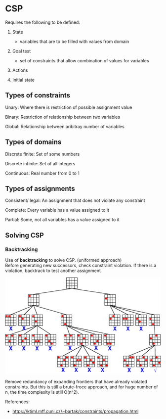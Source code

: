 # CSP

Requires the following to be defined:

1. State
    - variables that are to be filled with values from domain

2. Goal test
    - set of constraints that allow combination of values for variables

3. Actions

4. Initial state

## Types of constraints

Unary: Where there is restriction of possible assignment value

Binary: Restriction of relationship between two variables

Global: Relationship between aribitray number of variables

## Types of domains

Discrete finite: Set of some numbers

Discrete infinite: Set of all integers

Continuous: Real number from 0 to 1

## Types of assignments

Consistent/ legal: An assignment that does not violate any constraint

Complete: Every variable has a value assigned to it

Partial: Some, not all variables has a value assigned to it

## Solving CSP

### Backtracking

Use of **backtracking** to solve CSP. (uniformed approach)  
Before generating new successors, check constraint violation. If there is a violation, backtrack to test another assignment

![n queen backtracking](backtrack.gif)

Remove redundancy of expanding frontiers that have already violated constraints. But this is still a brute-froce approach, and for huge number of n, the time complexity is still O(n^2).

References:

- <https://ktiml.mff.cuni.cz/~bartak/constraints/propagation.html>
